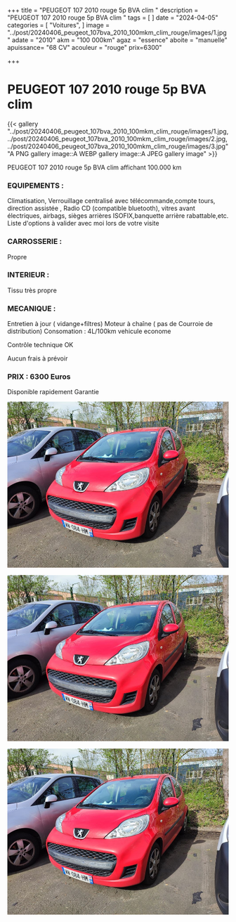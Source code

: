 +++
title = "PEUGEOT 107 2010 rouge 5p BVA clim "
description = "PEUGEOT 107 2010 rouge 5p BVA clim "
tags = [
]
date = "2024-04-05"
categories = [
    "Voitures",
]
image = "../post/20240406_peugeot_107bva_2010_100mkm_clim_rouge/images/1.jpg"
adate = "2010"
akm = "100 000km"
agaz = "essence"
aboite = "manuelle"
apuissance= "68 CV"
acouleur = "rouge"
prix=6300"

+++

# PEUGEOT 107 2010 rouge 5p BVA clim

{{< gallery  "../post/20240406_peugeot_107bva_2010_100mkm_clim_rouge/images/1.jpg,../post/20240406_peugeot_107bva_2010_100mkm_clim_rouge/images/2.jpg,../post/20240406_peugeot_107bva_2010_100mkm_clim_rouge/images/3.jpg" "A PNG gallery image::A WEBP gallery image::A JPEG gallery image" >}}
 


PEUGEOT 107 2010 rouge 5p BVA clim affichant 100.000 km


### EQUIPEMENTS :
Climatisation, Verrouillage centralisé avec télécommande,compte tours, direction assistée , Radio CD (compatible bluetooth), vitres avant électriques, airbags, sièges arrières ISOFIX,banquette arrière rabattable,etc.
Liste d'options à valider avec moi lors de votre visite


### CARROSSERIE :
Propre


### INTERIEUR :
Tissu très propre

### MECANIQUE :
Entretien à jour ( vidange+filtres)
Moteur à chaîne ( pas de Courroie de distribution)
Consomation : 4L/100km
vehicule econome


Contrôle technique OK 

Aucun frais à prévoir


### PRIX : 6300 Euros

Disponible rapidement
Garantie

<!-- more -->


![](images/1.jpg)

![](images/2.jpg)

![](images/3.jpg)

